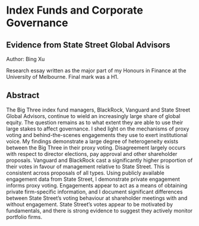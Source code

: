 # Index Funds and Corporate Governance

## Evidence from State Street Global Advisors

Author: Bing Xu

Research essay written as the major part of my Honours in Finance at the University of Melbourne. 
Final mark was a H1.

## Abstract
The Big Three index fund managers, BlackRock, Vanguard and State Street Global
Advisors, continue to wield an increasingly large share of global equity. The question
remains as to what extent they are able to use their large stakes to affect governance. I
shed light on the mechanisms of proxy voting and behind-the-scenes engagements they
use to exert institutional voice. My findings demonstrate a large degree of heterogeneity
exists between the Big Three in their proxy voting. Disagreement largely occurs with
respect to director elections, pay approval and other shareholder proposals. Vanguard
and BlackRock cast a significantly higher proportion of their votes in favour of
management relative to State Street. This is consistent across proposals of all types.
Using publicly available engagement data from State Street, I demonstrate private
engagement informs proxy voting. Engagements appear to act as a means of obtaining
private firm-specific information, and I document significant differences between State
Street’s voting behaviour at shareholder meetings with and without engagement. State
Street’s votes appear to be motivated by fundamentals, and there is strong evidence to
suggest they actively monitor portfolio firms.
